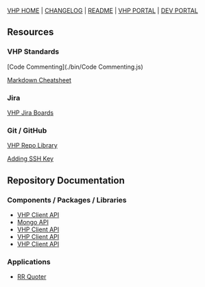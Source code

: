 [VHP HOME] | [CHANGELOG] | [README] | [VHP PORTAL] | [DEV PORTAL]

## Resources

### VHP Standards
[Code Commenting](./bin/Code Commenting.js)

[Markdown Cheatsheet](https://github.com/adam-p/markdown-here/wiki/Markdown-Cheatsheet)

### Jira
[VHP Jira Boards](https://vhp.atlassian.net)

### Git / GitHub
[VHP Repo Library](https://github.com/orgs/VHP1946/repositories)

[Adding SSH Key](https://docs.github.com/en/authentication/connecting-to-github-with-ssh/generating-a-new-ssh-key-and-adding-it-to-the-ssh-agent)



## Repository Documentation
### Components / Packages / Libraries
- [VHP Client API](./vhp-api)
- [Mongo API](./vhp-mongoapi)
- [VHP Client API](./vhp-api)
- [VHP Client API](./vhp-api)
- [VHP Client API](./vhp-api)



### Applications
- [RR Quoter](./VAD-RRQuoter)



[VHP HOME]: http://vhp1946.github.io
[CHANGELOG]: ./docs/CHANGELOG.md
[README]: ./docs/README.md
[VHP PORTAL]: https://vhpportal.com/
[DEV PORTAL]: http://dev.vhpportal.com/